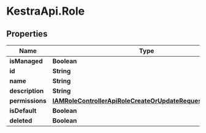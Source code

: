 # KestraApi.Role

## Properties

Name | Type | Description | Notes
------------ | ------------- | ------------- | -------------
**isManaged** | **Boolean** |  | 
**id** | **String** |  | [optional] 
**name** | **String** |  | 
**description** | **String** |  | [optional] 
**permissions** | [**IAMRoleControllerApiRoleCreateOrUpdateRequestPermissions**](IAMRoleControllerApiRoleCreateOrUpdateRequestPermissions.md) |  | [optional] 
**isDefault** | **Boolean** |  | [optional] 
**deleted** | **Boolean** |  | 


